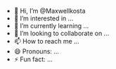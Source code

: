 - 👋 Hi, I’m @Maxwellkosta
- 👀 I’m interested in ...
- 🌱 I’m currently learning ...
- 💞️ I’m looking to collaborate on ...
- 📫 How to reach me ...
- 😄 Pronouns: ...
- ⚡ Fun fact: ...

<!---
Maxwellkosta/Maxwellkosta is a ✨ special ✨ repository because its `README.md` (this file) appears on your GitHub profile.
You can click the Preview link to take a look at your changes.
--->

